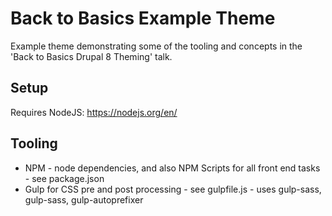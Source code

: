 # Back to Basics Example Theme

Example theme demonstrating some of the tooling and concepts in the 'Back to Basics 
Drupal 8 Theming' talk.

## Setup
Requires NodeJS: https://nodejs.org/en/

## Tooling
* NPM - node dependencies, and also NPM Scripts for all front end tasks - see package.json
* Gulp for CSS pre and post processing - see gulpfile.js - uses gulp-sass, gulp-sass, gulp-autoprefixer
